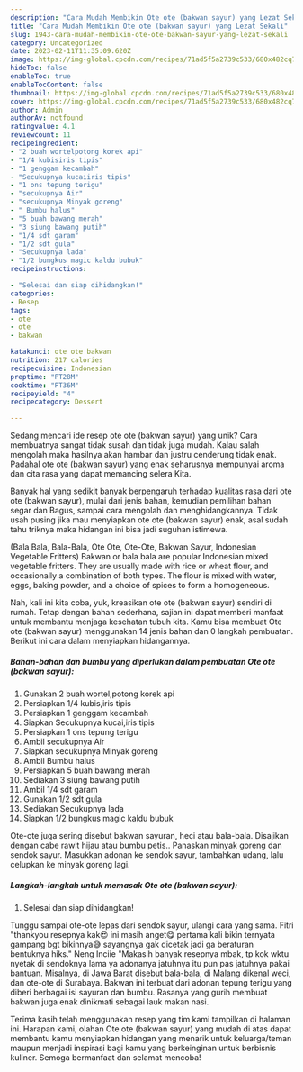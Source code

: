 ```yaml
---
description: "Cara Mudah Membikin Ote ote (bakwan sayur) yang Lezat Sekali"
title: "Cara Mudah Membikin Ote ote (bakwan sayur) yang Lezat Sekali"
slug: 1943-cara-mudah-membikin-ote-ote-bakwan-sayur-yang-lezat-sekali
category: Uncategorized
date: 2023-02-11T11:35:09.620Z
image: https://img-global.cpcdn.com/recipes/71ad5f5a2739c533/680x482cq70/ote-ote-bakwan-sayur-foto-resep-utama.jpg
hideToc: false
enableToc: true
enableTocContent: false
thumbnail: https://img-global.cpcdn.com/recipes/71ad5f5a2739c533/680x482cq70/ote-ote-bakwan-sayur-foto-resep-utama.jpg
cover: https://img-global.cpcdn.com/recipes/71ad5f5a2739c533/680x482cq70/ote-ote-bakwan-sayur-foto-resep-utama.jpg
author: Admin
authorAv: notfound
ratingvalue: 4.1
reviewcount: 11
recipeingredient:
- "2 buah wortelpotong korek api"
- "1/4 kubisiris tipis"
- "1 genggam kecambah"
- "Secukupnya kucaiiris tipis"
- "1 ons tepung terigu"
- "secukupnya Air"
- "secukupnya Minyak goreng"
- " Bumbu halus"
- "5 buah bawang merah"
- "3 siung bawang putih"
- "1/4 sdt garam"
- "1/2 sdt gula"
- "Secukupnya lada"
- "1/2 bungkus magic kaldu bubuk"
recipeinstructions:

- "Selesai dan siap dihidangkan!"
categories:
- Resep
tags:
- ote
- ote
- bakwan

katakunci: ote ote bakwan 
nutrition: 217 calories
recipecuisine: Indonesian
preptime: "PT28M"
cooktime: "PT36M"
recipeyield: "4"
recipecategory: Dessert

---
```





Sedang mencari ide resep ote ote (bakwan sayur) yang unik? Cara membuatnya sangat tidak susah dan tidak juga mudah. Kalau salah mengolah maka hasilnya akan hambar dan justru cenderung tidak enak. Padahal ote ote (bakwan sayur) yang enak seharusnya mempunyai aroma dan cita rasa yang dapat memancing selera Kita.





Banyak hal yang sedikit banyak berpengaruh terhadap kualitas rasa dari ote ote (bakwan sayur), mulai dari jenis bahan, kemudian pemilihan bahan segar dan Bagus, sampai cara mengolah dan menghidangkannya. Tidak usah pusing jika mau menyiapkan ote ote (bakwan sayur) enak,      asal sudah tahu triknya maka hidangan ini bisa jadi suguhan istimewa.














(Bala Bala, Bala-Bala, Ote Ote, Ote-Ote, Bakwan Sayur, Indonesian Vegetable Fritters) Bakwan or bala bala are popular Indonesian mixed vegetable fritters. They are usually made with rice or wheat flour, and occasionally a combination of both types. The flour is mixed with water, eggs, baking powder, and a choice of spices to form a homogeneous.






Nah, kali ini kita coba, yuk, kreasikan ote ote (bakwan sayur) sendiri di rumah. Tetap dengan bahan sederhana, sajian ini dapat memberi manfaat untuk membantu menjaga kesehatan tubuh kita. Kamu bisa membuat Ote ote (bakwan sayur) menggunakan 14 jenis bahan dan 0 langkah pembuatan. Berikut ini cara dalam menyiapkan hidangannya.

<!--inarticleads1-->

##### Bahan-bahan dan bumbu yang diperlukan dalam pembuatan Ote ote (bakwan sayur):

1. Gunakan 2 buah wortel,potong korek api
1. Persiapkan 1/4 kubis,iris tipis
1. Persiapkan 1 genggam kecambah
1. Siapkan Secukupnya kucai,iris tipis
1. Persiapkan 1 ons tepung terigu
1. Ambil secukupnya Air
1. Siapkan secukupnya Minyak goreng
1. Ambil  Bumbu halus
1. Persiapkan 5 buah bawang merah
1. Sediakan 3 siung bawang putih
1. Ambil 1/4 sdt garam
1. Gunakan 1/2 sdt gula
1. Sediakan Secukupnya lada
1. Siapkan 1/2 bungkus magic kaldu bubuk


Ote-ote juga sering disebut bakwan sayuran, heci atau bala-bala. Disajikan dengan cabe rawit hijau atau bumbu petis.. Panaskan minyak goreng dan sendok sayur. Masukkan adonan ke sendok sayur, tambahkan udang, lalu celupkan ke minyak goreng lagi. 

<!--inarticleads2-->

##### Langkah-langkah untuk memasak Ote ote (bakwan sayur):


1. Selesai dan siap dihidangkan!

Tunggu sampai ote-ote lepas dari sendok sayur, ulangi cara yang sama. Fitri &#34;thankyou resepnya kak😍 ini masih anget😋 pertama kali bikin ternyata gampang bgt bikinnya😅 sayangnya gak dicetak jadi ga beraturan bentuknya hiks.&#34; Neng Inciie &#34;Makasih banyak resepnya mbak, tp kok wktu nyetak di sendoknya lama ya adonanya jatuhnya itu pun pas jatuhnya pakai bantuan. Misalnya, di Jawa Barat disebut bala-bala, di Malang dikenal weci, dan ote-ote di Surabaya. Bakwan ini terbuat dari adonan tepung terigu yang diberi berbagai isi sayuran dan bumbu. Rasanya yang gurih membuat bakwan juga enak dinikmati sebagai lauk makan nasi. 

Terima kasih telah menggunakan resep yang tim kami tampilkan di halaman ini. Harapan kami, olahan Ote ote (bakwan sayur) yang mudah di atas dapat membantu kamu menyiapkan hidangan yang menarik untuk keluarga/teman maupun menjadi inspirasi bagi kamu yang berkeinginan untuk berbisnis kuliner. Semoga bermanfaat dan selamat mencoba!
